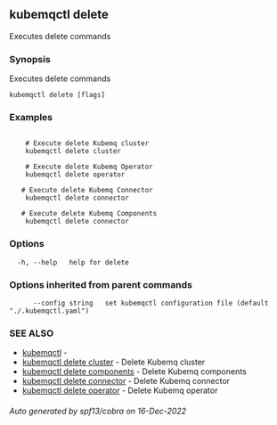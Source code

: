 ## kubemqctl delete

Executes delete commands

### Synopsis

Executes delete commands

```
kubemqctl delete [flags]
```

### Examples

```

	# Execute delete Kubemq cluster
	kubemqctl delete cluster
	
	# Execute delete Kubemq Operator
	kubemqctl delete operator	

   # Execute delete Kubemq Connector
	kubemqctl delete connector

   # Execute delete Kubemq Components
	kubemqctl delete connector

```

### Options

```
  -h, --help   help for delete
```

### Options inherited from parent commands

```
      --config string   set kubemqctl configuration file (default "./.kubemqctl.yaml")
```

### SEE ALSO

* [kubemqctl](kubemqctl.md)	 - 
* [kubemqctl delete cluster](kubemqctl_delete_cluster.md)	 - Delete Kubemq cluster
* [kubemqctl delete components](kubemqctl_delete_components.md)	 - Delete Kubemq components
* [kubemqctl delete connector](kubemqctl_delete_connector.md)	 - Delete Kubemq connector
* [kubemqctl delete operator](kubemqctl_delete_operator.md)	 - Delete Kubemq operator

###### Auto generated by spf13/cobra on 16-Dec-2022
